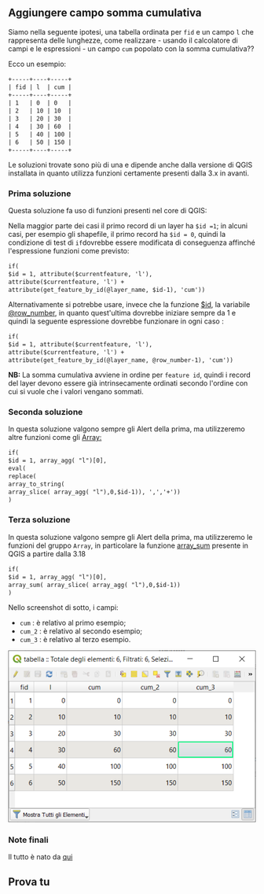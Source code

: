 ## Aggiungere campo somma cumulativa

Siamo nella seguente ipotesi, una tabella ordinata per `fid` e un campo `l` che rappresenta delle lunghezze, come realizzare - usando il calcolatore di campi e le espressioni - un campo `cum` popolato con la somma cumulativa??

Ecco un esempio:

```
+-----+----+-----+
| fid | l  | cum |
+-----+----+-----+
| 1   | 0  | 0   |
| 2   | 10 | 10  |
| 3   | 20 | 30  |
| 4   | 30 | 60  |
| 5   | 40 | 100 |
| 6   | 50 | 150 |
+-----+----+-----+
```

Le soluzioni trovate sono più di una e dipende anche dalla versione di QGIS installata in quanto utilizza funzioni certamente presenti dalla 3.x in avanti.

### Prima soluzione

Questa soluzione fa uso di funzioni presenti nel core di QGIS:

Nella maggior parte dei casi il primo record di un layer ha `$id =1`; in
alcuni casi, per esempio gli shapefile, il primo record ha `$id = 0`, quindi
la condizione di test di `if`dovrebbe essere modificata di conseguenza
affinché l'espressione funzioni come previsto:


```
if(
$id = 1, attribute($currentfeature, 'l'),
attribute($currentfeature, 'l') +
attribute(get_feature_by_id(@layer_name, $id-1), 'cum'))
```

Alternativamente si potrebbe usare, invece che la funzione [$id](../gr_funzioni/record_e_attributi/record_e_attributi_unico#id), la variabile
[@row_number](../gr_funzioni/variabili/row_number.md), in quanto quest'ultima dovrebbe iniziare sempre da 1 e quindi
la seguente espressione dovrebbe funzionare in ogni caso :

```
if(
$id = 1, attribute($currentfeature, 'l'),
attribute($currentfeature, 'l') +
attribute(get_feature_by_id(@layer_name, @row_number-1), 'cum'))
```

**NB:** La somma cumulativa avviene in ordine per `feature id`, quindi i record del
layer devono essere già intrinsecamente ordinati secondo l'ordine con cui si
vuole che i valori vengano sommati.

### Seconda soluzione

In questa soluzione valgono sempre gli Alert della prima, ma utilizzeremo altre funzioni come gli [Array:](../gr_funzioni/array/array_unico.md)

```
if(
$id = 1, array_agg( "l")[0],
eval(
replace(
array_to_string(
array_slice( array_agg( "l"),0,$id-1)), ',','+'))
)
```

### Terza soluzione

In questa soluzione valgono sempre gli Alert della prima, ma utilizzeremo le funzioni del gruppo `Array`, in particolare la funzione [array_sum](../gr_funzioni/array/array_unico.md#array_sum) presente in QGIS a partire dalla 3.18

```
if(
$id = 1, array_agg( "l")[0],
array_sum( array_slice( array_agg( "l"),0,$id-1))
)
```

Nello screenshot di sotto, i campi:

- `cum` : è relativo al primo esempio;
- `cum_2` : è relativo al secondo esempio;
- `cum_3` : è relativo al terzo esempio.


[![](../img/esempi/add_campo_sum_cum/sum_cum_01.png)](../img/esempi/add_campo_sum_cum/sum_cum_01.png)

### Note finali

Il tutto è nato da [qui](http://osgeo-org.1560.x6.nabble.com/Somma-progressiva-valori-di-lunghezza-td5418279.html)

## Prova tu